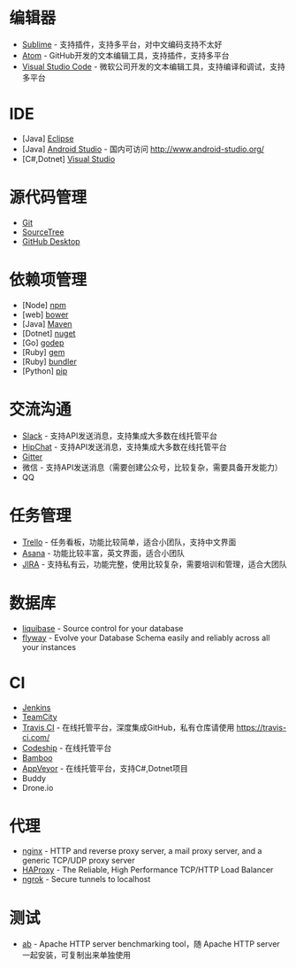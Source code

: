 # 编辑器

* [Sublime](https://www.sublimetext.com/) - 支持插件，支持多平台，对中文编码支持不太好
* [Atom](https://atom.io/) - GitHub开发的文本编辑工具，支持插件，支持多平台
* [Visual Studio Code](https://code.visualstudio.com/) - 微软公司开发的文本编辑工具，支持编译和调试，支持多平台

# IDE

* [Java] [Eclipse](http://www.eclipse.org/)
* [Java] [Android Studio](https://developer.android.com/studio/index.html) - 国内可访问 http://www.android-studio.org/
* [C#,Dotnet] [Visual Studio](https://www.visualstudio.com/)

# 源代码管理

* [Git](https://git-scm.com/)
* [SourceTree](https://www.sourcetreeapp.com/)
* [GitHub Desktop](https://desktop.github.com/)

# 依赖项管理

* [Node] [npm](https://www.npmjs.com/)
* [web] [bower](https://bower.io/)
* [Java] [Maven](https://maven.apache.org/)
* [Dotnet] [nuget](https://www.nuget.org/)
* [Go] [godep](https://github.com/tools/godep)
* [Ruby] [gem](https://rubygems.org/)
* [Ruby] [bundler](http://bundler.io/)
* [Python] [pip](https://pip.pypa.io/en/stable/)

# 交流沟通

* [Slack](https://slack.com/) - 支持API发送消息，支持集成大多数在线托管平台
* [HipChat](https://www.hipchat.com/) - 支持API发送消息，支持集成大多数在线托管平台
* [Gitter](https://gitter.im/)
* 微信 - 支持API发送消息（需要创建公众号，比较复杂，需要具备开发能力）
* QQ

# 任务管理

* [Trello](https://trello.com/) - 任务看板，功能比较简单，适合小团队，支持中文界面
* [Asana](https://asana.com/) - 功能比较丰富，英文界面，适合小团队
* [JIRA](https://www.atlassian.com/software/jira) - 支持私有云，功能完整，使用比较复杂，需要培训和管理，适合大团队

# 数据库

* [liquibase](http://www.liquibase.org/) - Source control for your database
* [flyway](https://flywaydb.org/) - Evolve your Database Schema easily and reliably across all your instances

# CI

* [Jenkins](https://jenkins.io/)
* [TeamCity](https://www.jetbrains.com/teamcity/)
* [Travis CI](https://travis-ci.org/) - 在线托管平台，深度集成GitHub，私有仓库请使用 https://travis-ci.com/
* [Codeship](https://codeship.com/) - 在线托管平台
* [Bamboo](https://www.atlassian.com/software/bamboo)
* [AppVeyor](https://www.appveyor.com/) - 在线托管平台，支持C#,Dotnet项目
* Buddy
* Drone.io

# 代理

* [nginx](https://nginx.org/) - HTTP and reverse proxy server, a mail proxy server, and a generic TCP/UDP proxy server
* [HAProxy](http://www.haproxy.org/) - The Reliable, High Performance TCP/HTTP Load Balancer
* [ngrok](https://ngrok.com/) - Secure tunnels to localhost

# 测试

* [ab](https://httpd.apache.org/docs/2.4/programs/ab.html) - Apache HTTP server benchmarking tool，随 Apache HTTP server 一起安装，可复制出来单独使用
